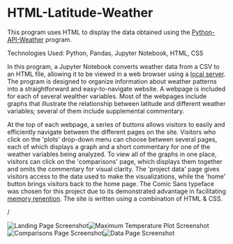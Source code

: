# HTML-Latitude-Weather
This program uses HTML to display the data obtained using the [Python-API-Weather](https://github.com/finnwurtz/Python-API-Weather) program.

Technologies Used: Python, Pandas, Jupyter Notebook, HTML, CSS

In this program, a Jupyter Notebook converts weather data from a CSV to an HTML file, allowing it to be viewed in a web browser using a [local server](https://developer.mozilla.org/en-US/docs/Learn/Common_questions/set_up_a_local_testing_server). The program is designed to organize information about weather patterns into a straightforward and easy-to-navigate website. A webpage is included for each of several wealther variables. Most of the webpages include graphs that illustrate the relationship between latitude and different weather variables; several of them include supplemental commentary.

At the top of each webpage, a series of buttons allows visitors to easily and efficiently navigate between the different pages on the site. Visitors who click on the 'plots' drop-down menu can choose between several pages, each of which displays a graph and a short commentary for one of the weather variables being analyzed. To view all of the graphs in one place, visitors can click on the 'comparisons' page, which displays them together and omits the commentary for visual clarity. The 'project data' page gives visitors access to the data used to make the visualizations, while the 'home' button brings visitors back to the home page. The Comic Sans typeface was chosen for this project due to its demonstrated advantage in facilitating [memory renention](https://www.princeton.edu/news/2010/10/28/font-focus-making-ideas-harder-read-may-make-them-easier-retain). The site is written using a combination of HTML & CSS.

/

![Landing Page Screenshot](screenshots/landing_page_screenshot.png)![Maximum Temperature Plot Screenshot](screenshots/max_temp_plot_screenshot.png)
![Comparisons Page Screenshot](screenshots/comparisons_screenshot.png)![Data Page Screenshot](screenshots/project_data_screenshot.png)
